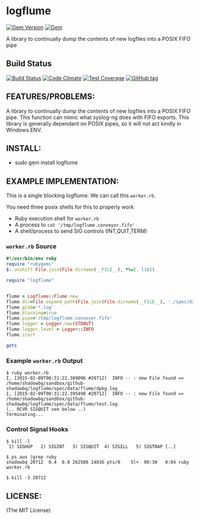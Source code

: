# logflume

[![Gem Version](https://badge.fury.io/rb/logflume.png)](http://badge.fury.io/rb/logflume)
[![Gem](https://img.shields.io/gem/dt/logflume.svg)](http://badge.fury.io/rb/logflume)

A library to continually dump the contents of new logfiles into a POSIX FIFO pipe

## Build Status

[![Build Status](https://travis-ci.org/shadowbq/logflume.svg)](https://travis-ci.org/shadowbq/logflume)
[![Code Climate](https://codeclimate.com/github/shadowbq/logflume/badges/gpa.svg)](https://codeclimate.com/github/shadowbq/logflume) 
[![Test Coverage](https://codeclimate.com/github/shadowbq/logflume/badges/coverage.svg)](https://codeclimate.com/github/shadowbq/logflume)
[![GitHub tag](https://img.shields.io/github/tag/shadowbq/logflume.svg)](http://github.com/shadowbq/logflume)

## FEATURES/PROBLEMS:

A library to continually dump the contents of new logfiles into a POSIX FIFO pipe. This function can mimic what syslog-ng does with FIFO exports. This library is generally dependant on POSIX pipes, so it will not act kindly in Windows ENV.


## INSTALL:

* sudo gem install logflume

## EXAMPLE IMPLEMENTATION:

This is a single blocking logflume. We can call this `worker.rb`. 

You need three posix shells for this to properly work

* Ruby execution shell for `worker.rb`
* A process to `cat '/tmp/logflume.conveyor.fifo'`
* A shell/process to send SIG controls (INT,QUIT,TERM)

### `worker.rb` Source

```ruby
#!/usr/bin/env ruby
require "rubygems"
$:.unshift File.join(File.dirname(__FILE__), *%w[. lib])

require "logflume"


flume = Logflume::Flume.new
flume.dir=File.expand_path(File.join(File.dirname(__FILE__), './spec/data/flume'))
flume.glob='*.log'
flume.blocking=true
flume.pipe='/tmp/logflume.conveyor.fifo'
flume.logger = Logger.new(STDOUT)
flume.logger.level = Logger::INFO
flume.start

gets
```

### Example `worker.rb` Output 

```shell
$ ruby worker.rb 
I, [2015-02-09T00:31:22.389096 #20712]  INFO -- : new File found => /home/shadowbq/sandbox/github-shadowbq/logflume/spec/data/flume/dpkg.log
I, [2015-02-09T00:31:22.395498 #20712]  INFO -- : new File found => /home/shadowbq/sandbox/github-shadowbq/logflume/spec/data/flume/test.log
(.. RCVR SIGQUIT see below ..)
Terminating...
```

### Control Signal Hooks

```shell
$ kill -l
 1) SIGHUP	 2) SIGINT	 3) SIGQUIT	 4) SIGILL	 5) SIGTRAP [..]

$ ps aux |grep ruby
shadowbq 20712  0.4  0.0 262508 14836 pts/0    Sl+  00:30   0:04 ruby worker.rb

$ kill -3 20712
```

## LICENSE:

(The MIT License)
